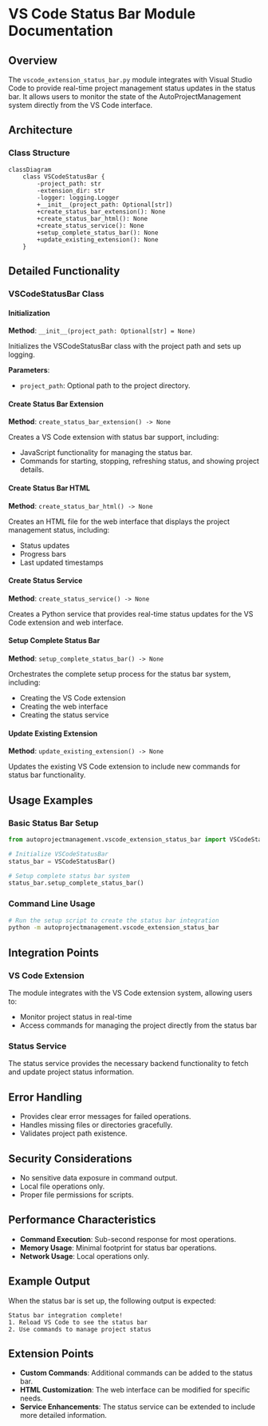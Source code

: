 # VS Code Status Bar Module Documentation

## Overview
The `vscode_extension_status_bar.py` module integrates with Visual Studio Code to provide real-time project management status updates in the status bar. It allows users to monitor the state of the AutoProjectManagement system directly from the VS Code interface.

## Architecture

### Class Structure
```mermaid
classDiagram
    class VSCodeStatusBar {
        -project_path: str
        -extension_dir: str
        -logger: logging.Logger
        +__init__(project_path: Optional[str])
        +create_status_bar_extension(): None
        +create_status_bar_html(): None
        +create_status_service(): None
        +setup_complete_status_bar(): None
        +update_existing_extension(): None
    }
```

## Detailed Functionality

### VSCodeStatusBar Class

#### Initialization
**Method**: `__init__(project_path: Optional[str] = None)`

Initializes the VSCodeStatusBar class with the project path and sets up logging.

**Parameters**:
- `project_path`: Optional path to the project directory.

#### Create Status Bar Extension
**Method**: `create_status_bar_extension() -> None`

Creates a VS Code extension with status bar support, including:
- JavaScript functionality for managing the status bar.
- Commands for starting, stopping, refreshing status, and showing project details.

#### Create Status Bar HTML
**Method**: `create_status_bar_html() -> None`

Creates an HTML file for the web interface that displays the project management status, including:
- Status updates
- Progress bars
- Last updated timestamps

#### Create Status Service
**Method**: `create_status_service() -> None`

Creates a Python service that provides real-time status updates for the VS Code extension and web interface.

#### Setup Complete Status Bar
**Method**: `setup_complete_status_bar() -> None`

Orchestrates the complete setup process for the status bar system, including:
- Creating the VS Code extension
- Creating the web interface
- Creating the status service

#### Update Existing Extension
**Method**: `update_existing_extension() -> None`

Updates the existing VS Code extension to include new commands for status bar functionality.

## Usage Examples

### Basic Status Bar Setup
```python
from autoprojectmanagement.vscode_extension_status_bar import VSCodeStatusBar

# Initialize VSCodeStatusBar
status_bar = VSCodeStatusBar()

# Setup complete status bar system
status_bar.setup_complete_status_bar()
```

### Command Line Usage
```bash
# Run the setup script to create the status bar integration
python -m autoprojectmanagement.vscode_extension_status_bar
```

## Integration Points

### VS Code Extension
The module integrates with the VS Code extension system, allowing users to:
- Monitor project status in real-time
- Access commands for managing the project directly from the status bar

### Status Service
The status service provides the necessary backend functionality to fetch and update project status information.

## Error Handling
- Provides clear error messages for failed operations.
- Handles missing files or directories gracefully.
- Validates project path existence.

## Security Considerations
- No sensitive data exposure in command output.
- Local file operations only.
- Proper file permissions for scripts.

## Performance Characteristics
- **Command Execution**: Sub-second response for most operations.
- **Memory Usage**: Minimal footprint for status bar operations.
- **Network Usage**: Local operations only.

## Example Output
When the status bar is set up, the following output is expected:
```
Status bar integration complete!
1. Reload VS Code to see the status bar
2. Use commands to manage project status
```

## Extension Points
- **Custom Commands**: Additional commands can be added to the status bar.
- **HTML Customization**: The web interface can be modified for specific needs.
- **Service Enhancements**: The status service can be extended to include more detailed information.
